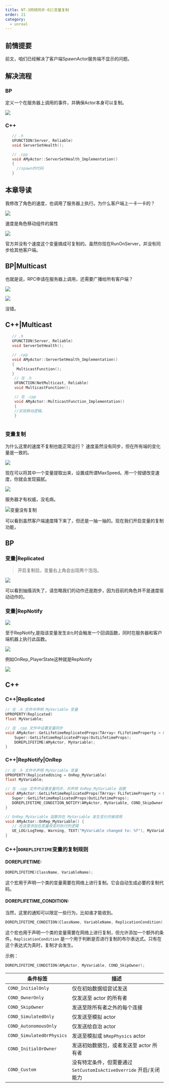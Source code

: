 ```yaml
---
title: NT-3网络同步-02|变量复制
order: 21
category:
  - unreal
---
```


## 前情提要

<chatmessage avatar="../../assets/emoji/bqb (1).png" :avatarWidth="40" alignLeft>
前文，咱们已经解决了客户端SpawnActor服务端不显示的问题。
</chatmessage>

## 解决流程
### BP

<chatmessage avatar="../../assets/emoji/bqb (2).png" :avatarWidth="40" alignLeft>
定义一个在服务器上调用的事件，并确保Actor本身可以复制。
</chatmessage>

![](..%2Fassets%2Freplicate011.png)

<gifwithbutton src="../../assets/unrealgif/hpup12.gif"/>

### C++

```cpp
   // .h
   UFUNCTION(Server, Reliable)
   void ServerSetHealth();

   // .cpp
   void AMyActor::ServerSetHealth_Implementation()
   {
     //spawn的代码
   }
```
## 本章导读

<chatmessage avatar=" ../../assets/emoji/bqb (6).png" :avatarWidth="40">
我修改了角色的速度，也调用了服务器上执行。为什么客户端上一卡一卡的？
</chatmessage>

![](..%2Fassets%2Freplicate012.png)

<gifwithbutton src="../../assets/unrealgif/hpup13.gif"/>

<chatmessage avatar="../../assets/emoji/bqb (2).png" :avatarWidth="40" alignLeft>
速度是角色移动组件的属性
</chatmessage>

![](..%2Fassets%2Freplicate013.png)

<chatmessage avatar="../../assets/emoji/bqb (2).png" :avatarWidth="40" alignLeft>
官方并没有个速度这个变量搞成可复制的。虽然你现在RunOnServer，并没有同步给其他客户端。
</chatmessage>

<gifwithbutton src="../../assets/unrealgif/hpup14.gif"/>

## BP|Multicast

<chatmessage avatar=" ../../assets/emoji/bqb (6).png" :avatarWidth="40">
也就是说，RPC申请在服务器上调用，还需要广播给所有客户端？
</chatmessage>

![](..%2Fassets%2Freplicate014.png)

![](..%2Fassets%2Freplicate023.jpg)

<chatmessage avatar="../../assets/emoji/bqb (2).png" :avatarWidth="40" alignLeft>
没错。
</chatmessage>

## C++|Multicast


```cpp
   // .h
   UFUNCTION(Server, Reliable)
   void ServerSetHealth();

   // .cpp
   void AMyActor::ServerSetHealth_Implementation()
   {
     MulticastFunction();
   }
    // 在 .h 
    UFUNCTION(NetMulticast, Reliable)
    void MulticastFunction();

    // 在 .cpp 
    void AMyActor::MulticastFunction_Implementation() 
    {
    //实现移动逻辑。
    }
   
```
### 变量复制

<chatmessage avatar=" ../../assets/emoji/bqb (6).png" :avatarWidth="40">
为什么这里的速度不复制也能正常运行？
</chatmessage>

<chatmessage avatar="../../assets/emoji/bqb (2).png" :avatarWidth="40" alignLeft>
速度虽然没有同步，但在所有端的变化量是一致的。
</chatmessage>

![](..%2Fassets%2Freplicate015.png)


<chatmessage avatar="../../assets/emoji/bqb (2).png" :avatarWidth="40" alignLeft>
现在可以将其中一个变量提取出来，设置成所谓MaxSpeed。用一个按键改变速度，你就会发现猫腻。
</chatmessage>

![](..%2Fassets%2Freplicate017.jpg)

<chatmessage avatar="../../assets/emoji/bqb (2).png" :avatarWidth="40" alignLeft>
服务器才有权威，没毛病。
</chatmessage>

![变量没有复制](..%2Fassets%2Freplicate019.png)

<gifwithbutton src="../../assets/unrealgif/hpup15.gif"/>

<chatmessage avatar="../../assets/emoji/bqb (2).png" :avatarWidth="40" alignLeft>
可以看到虽然客户端速度降下来了，但还是一抽一抽的。现在我们开启变量的复制功能，
</chatmessage>

## BP

### 变量|Replicated

>开启复制后，变量右上角会出现两个泡泡。

![](..%2Fassets%2Freplicate018.png)

<gifwithbutton src="../../assets/unrealgif/hpup16.gif"/>


<chatmessage avatar="../../assets/emoji/bqb (2).png" :avatarWidth="40" alignLeft>
可以看到抽搐消失了，请忽略我们的动作还是跑步，因为目前的角色并不是速度驱动动作的。
</chatmessage>

### 变量|RepNotify

![](..%2Fassets%2Freplicate022.jpg)

<chatmessage avatar="../../assets/emoji/bqb (2).png" :avatarWidth="40" alignLeft>

至于RepNotify,是指该变量发生`变化`时会触发一个回调函数，同时在服务器和客户端机器上执行此函数。

</chatmessage>

![](..%2Fassets%2Freplicate020.png)


<gifwithbutton src="../../assets/unrealgif/hpup17.gif"/>


<chatmessage avatar="../../assets/emoji/bqb (2).png" :avatarWidth="40" alignLeft>
例如OnRep_PlayerState这种就是RepNotify
</chatmessage>

![](..%2Fassets%2Freplicate021.png)

## C++

### C++|Replicated

```cpp
// 在 .h 文件中声明 MyVariable 变量
UPROPERTY(Replicated)
float MyVariable;

// 在 .cpp 文件中设置变量同步
void AMyActor::GetLifetimeReplicatedProps(TArray< FLifetimeProperty > & OutLifetimeProps) const {
    Super::GetLifetimeReplicatedProps(OutLifetimeProps);
    DOREPLIFETIME(AMyActor, MyVariable);
}
```
### C++|RepNotify|OnRep

 ```cpp
 // 在 .h 文件中声明 MyVariable 变量
UPROPERTY(ReplicatedUsing = OnRep_MyVariable)
float MyVariable;

// 在 .cpp 文件中设置变量同步，并声明 OnRep_MyVariable 函数
void AMyActor::GetLifetimeReplicatedProps(TArray< FLifetimeProperty > & OutLifetimeProps) const {
    Super::GetLifetimeReplicatedProps(OutLifetimeProps);
    DOREPLIFETIME_CONDITION_NOTIFY(AMyActor, MyVariable, COND_SkipOwner, REPNOTIFY_Always);
}

// OnRep_MyVariable 函数将在 MyVariable 发生变化时被调用
void AMyActor::OnRep_MyVariable() {
    // 在这里添加在变量改变时执行的逻辑
    UE_LOG(LogTemp, Warning, TEXT("MyVariable changed to: %f"), MyVariable);
}

```  
### C++|`DOREPLIFETIME`变量的复制规则

#### DOREPLIFETIME:

```cpp
DOREPLIFETIME(ClassName, VariableName);
```

这个宏用于声明一个类的变量需要在网络上进行复制。它会自动生成必要的复制代码。

#### DOREPLIFETIME_CONDITION:

<chatmessage avatar="../../assets/emoji/bqb (2).png" :avatarWidth="40" alignLeft>
当然，这里的通知可以限定一些行为，比如谁才能收到。
</chatmessage>

```cpp
DOREPLIFETIME_CONDITION(ClassName, VariableName, ReplicationCondition);
```

这个宏也用于声明一个类的变量需要在网络上进行复制，但允许添加一个额外的条件。`ReplicationCondition` 是一个用于判断是否进行复制的布尔表达式。只有在这个表达式为真时，复制才会发生。

示例：

```cpp
DOREPLIFETIME_CONDITION(AMyActor, MyVariable, COND_SkipOwner);
```

| 条件标签                      | 描述                                               |
|---------------------------|--------------------------------------------------|
| `COND_InitialOnly`        | 仅在初始数据组尝试发送                                      |
| `COND_OwnerOnly`          | 仅发送至 actor 的所有者                                  |
| `COND_SkipOwner`          | 发送至除所有者之外的每个连接                                   |
| `COND_SimulatedOnly`      | 仅发送至模拟 actor                                     |
| `COND_AutonomousOnly`     | 仅发送给自治 actor                                     |
| `COND_SimulatedOrPhysics` | 发送至模拟或 `bRepPhysics` actor                       |
| `COND_InitialOrOwner`     | 发送初始数据包，或者发送至 actor 所有者                          |
| `COND_Custom`             | 没有特定条件，但需要通过 `SetCustomIsActiveOverride` 开启/关闭能力 |

